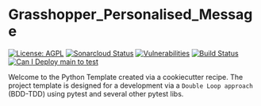 # Grasshopper_Personalised_Message

[![License: AGPL](https://img.shields.io/badge/License-AGPL-blue.svg)](https://github.com/gotreasa/grasshopper_personalised_message/blob/main/LICENSE)
[![Sonarcloud Status](https://sonarcloud.io/api/project_badges/measure?project=gotreasa_grasshopper_personalised_message&metric=alert_status)](https://sonarcloud.io/dashboard?id=gotreasa_grasshopper_personalised_message)
[![Vulnerabilities](https://sonarcloud.io/api/project_badges/measure?project=gotreasa_grasshopper_personalised_message&metric=vulnerabilities)](https://sonarcloud.io/summary/new_code?id=gotreasa_grasshopper_personalised_message)
[![Build Status](https://github.com/gotreasa/grasshopper_personalised_message/actions/workflows/cicd.yml/badge.svg)](https://github.com/gotreasa/grasshopper_personalised_message/actions/workflows/cicd.yml)
[![Can I Deploy main to test](https://gotreasa.pactflow.io/pacticipants/grasshopper_personalised_message_app/branches/main/latest-version/can-i-deploy/to-environment/test/badge)](https://gotreasa.pactflow.io/hal-browser/browser.html#https://gotreasa.pactflow.io/pacticipants/grasshopper_personalised_message_app/branches/main/latest-version/can-i-deploy/to-environment/test/badge)

Welcome to the Python Template created via a cookiecutter recipe. The project template is designed for a development via a `Double Loop approach` (BDD-TDD) using pytest and several other pytest libs.